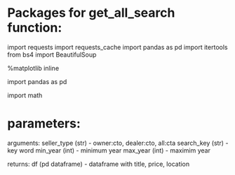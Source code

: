 # Packages for get_all_search function:

import requests
import requests_cache
import pandas as pd
import itertools
from bs4 import BeautifulSoup

%matplotlib inline

import pandas as pd

import math

# parameters:

arguments:
      seller_type (str) - owner:cto, dealer:cto, all:cta
      search_key (str) - key word
      min_year (int) - minimum year
      max_year (int) - maximim year

returns: df (pd dataframe) - dataframe with title, price, location
